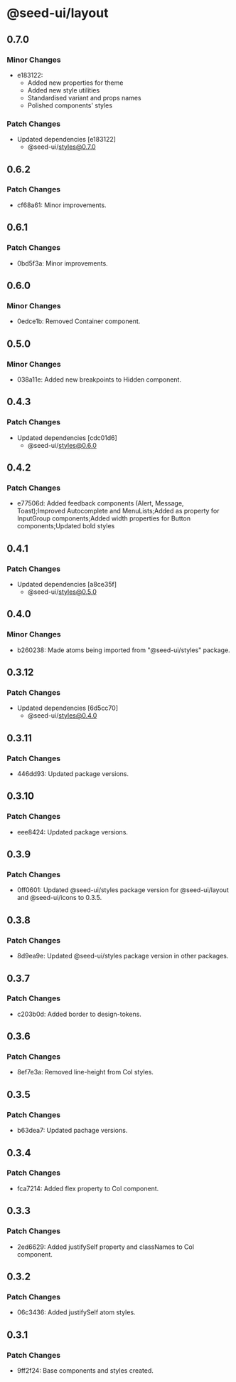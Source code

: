 # @seed-ui/layout

## 0.7.0

### Minor Changes

- e183122:
  - Added new properties for theme
  - Added new style utilities
  - Standardised variant and props names
  - Polished components' styles

### Patch Changes

- Updated dependencies [e183122]
  - @seed-ui/styles@0.7.0

## 0.6.2

### Patch Changes

- cf68a61: Minor improvements.

## 0.6.1

### Patch Changes

- 0bd5f3a: Minor improvements.

## 0.6.0

### Minor Changes

- 0edce1b: Removed Container component.

## 0.5.0

### Minor Changes

- 038a11e: Added new breakpoints to Hidden component.

## 0.4.3

### Patch Changes

- Updated dependencies [cdc01d6]
  - @seed-ui/styles@0.6.0

## 0.4.2

### Patch Changes

- e77506d: Added feedback components (Alert, Message, Toast);Improved Autocomplete and MenuLists;Added as property for InputGroup components;Added width properties for Button components;Updated bold styles

## 0.4.1

### Patch Changes

- Updated dependencies [a8ce35f]
  - @seed-ui/styles@0.5.0

## 0.4.0

### Minor Changes

- b260238: Made atoms being imported from "@seed-ui/styles" package.

## 0.3.12

### Patch Changes

- Updated dependencies [6d5cc70]
  - @seed-ui/styles@0.4.0

## 0.3.11

### Patch Changes

- 446dd93: Updated package versions.

## 0.3.10

### Patch Changes

- eee8424: Updated package versions.

## 0.3.9

### Patch Changes

- 0ff0601: Updated @seed-ui/styles package version for @seed-ui/layout and @seed-ui/icons to 0.3.5.

## 0.3.8

### Patch Changes

- 8d9ea9e: Updated @seed-ui/styles package version in other packages.

## 0.3.7

### Patch Changes

- c203b0d: Added border to design-tokens.

## 0.3.6

### Patch Changes

- 8ef7e3a: Removed line-height from Col styles.

## 0.3.5

### Patch Changes

- b63dea7: Updated pachage versions.

## 0.3.4

### Patch Changes

- fca7214: Added flex property to Col component.

## 0.3.3

### Patch Changes

- 2ed6629: Added justifySelf property and classNames to Col component.

## 0.3.2

### Patch Changes

- 06c3436: Added justifySelf atom styles.

## 0.3.1

### Patch Changes

- 9ff2f24: Base components and styles created.

